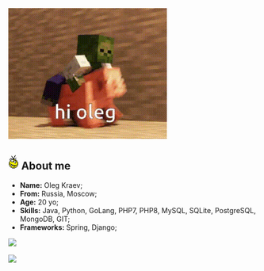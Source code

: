 <img text-align="center" src="res/hi-oleg.gif">
<h2><img src="res/crazy.gif" height="30px"> About me</h2>
<ul align="left">
    <li><strong>Name:</strong> Oleg Kraev;</li>
    <li><strong>From:</strong> Russia, Moscow;</li>
    <li><strong>Age:</strong> 20 yo;</li>
    <li><strong>Skills:</strong> Java, Python, GoLang, PHP7, PHP8, MySQL, SQLite, PostgreSQL, MongoDB, GIT;</li>
    <li><strong>Frameworks:</strong> Spring, Django;</li>
</ul>

![](https://github-readme-stats.vercel.app/api?username=hteppl&include_all_commits=true&theme=vue)

![](https://github-readme-stats.vercel.app/api/wakatime?username=hteppl)
